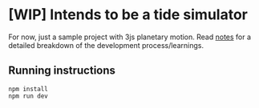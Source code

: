 # [WIP] Intends to be a tide simulator

For now, just a sample project with 3js planetary motion.
Read [notes](notes.md) for a detailed breakdown of the development process/learnings.

## Running instructions

```{shell}
npm install
npm run dev
```